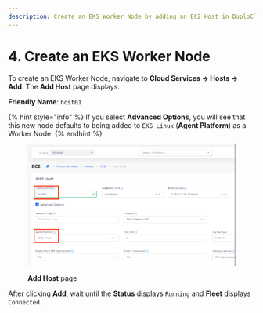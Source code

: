 ```yaml
---
description: Create an EKS Worker Node by adding an EC2 Host in DuploCloud
---
```


# 4. Create an EKS Worker Node

To create an EKS Worker Node, navigate to **Cloud Services -> Hosts -> Add**. The **Add Host** page displays.

**Friendly Name**: `host01`&#x20;

{% hint style="info" %}
If you select **Advanced Options**, you will see that this new node defaults to being added to `EKS Linux` (**Agent Platform**) as a Worker Node.
{% endhint %}

<figure><img src="../../../.gitbook/assets/ec2.png" alt=""><figcaption><p><strong>Add Host</strong> page</p></figcaption></figure>

After clicking **Add**, wait until the **Status** displays `Running` and **Fleet** displays `Connected`.
